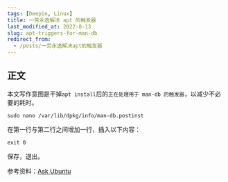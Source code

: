 ```yaml
---
tags: [Deepin, Linux]
title: 一劳永逸解决 apt 的触发器
last_modified_at: 2022-8-13
slug: apt-triggers-for-man-db
redirect_from: 
  - /posts/一劳永逸解决apt的触发器
---
```


## 正文

本文写作意图是干掉`apt install`后的`正在处理用于 man-db 的触发器`，以减少不必要的耗时。

```plain
sudo nano /var/lib/dpkg/info/man-db.postinst
```

在第一行与第二行之间增加一行，插入以下内容：

```plain
exit 0
```

保存，退出。

参考资料：[Ask Ubuntu](https://askubuntu.com/questions/178773/is-there-a-way-to-see-what-exactly-the-processing-triggers-does-per-package-ba)
